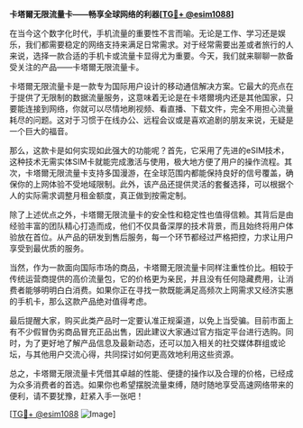 **卡塔爾无限流量卡——畅享全球网络的利器[[TG💪+ @esim1088](https://t.me/s/esim1088)]**

在当今这个数字化时代，手机流量的重要性不言而喻。无论是工作、学习还是娱乐，我们都需要稳定的网络支持来满足日常需求。对于经常需要出差或者旅行的人来说，选择一款合适的手机卡或流量卡显得尤为重要。今天，我们就来聊聊一款备受关注的产品——卡塔爾无限流量卡。

卡塔爾无限流量卡是一款专为国际用户设计的移动通信解决方案。它最大的亮点在于提供了无限制的数据流量服务，这意味着无论是在卡塔爾境内还是其他国家，只要能连接到网络，你就可以尽情地刷视频、看直播、下载文件，完全不用担心流量耗尽的问题。这对于习惯于在线办公、远程会议或是喜欢追剧的朋友来说，无疑是一个巨大的福音。

那么，这款卡是如何实现如此强大的功能呢？首先，它采用了先进的eSIM技术，这种技术无需实体SIM卡就能完成激活与使用，极大地方便了用户的操作流程。其次，卡塔爾无限流量卡支持多国漫游，在全球范围内都能保持良好的信号覆盖，确保你的上网体验不受地域限制。此外，该产品还提供灵活的套餐选择，可以根据个人的实际需求调整月租金额度，真正做到按需定制。

除了上述优点之外，卡塔爾无限流量卡的安全性和稳定性也值得信赖。其背后是由经验丰富的团队精心打造而成，他们不仅具备深厚的技术背景，而且始终将用户体验放在首位。从产品的研发到售后服务，每一个环节都经过严格把控，力求让用户享受到最优质的服务。

当然，作为一款面向国际市场的商品，卡塔爾无限流量卡同样注重性价比。相较于传统运营商提供的高价流量包，它的价格更为亲民，并且没有任何隐藏费用，让消费者能够明明白白消费。如果你正在寻找一款既能满足高频次上网需求又经济实惠的手机卡，那么这款产品绝对值得考虑。

最后提醒大家，购买此类产品时一定要认准正规渠道，以免上当受骗。目前市面上有不少假冒伪劣商品冒充正品出售，因此建议大家通过官方指定平台进行选购。同时，为了更好地了解产品信息及最新动态，还可以加入相关的社交媒体群组或论坛，与其他用户交流心得，共同探讨如何更高效地利用这些资源。

总之，卡塔爾无限流量卡凭借其卓越的性能、便捷的操作以及合理的价格，已经成为众多消费者的首选。如果你也希望摆脱流量束缚，随时随地享受高速网络带来的便利，请不要犹豫，赶紧入手一张吧！

[[TG💪+ @esim1088](https://t.me/s/esim1088) ![Image](https://i.postimg.cc/4NQfJmqS/Snipaste-2025-05-13-00-14-12.png)]